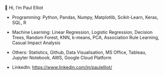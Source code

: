 👋 Hi, I’m Paul Elliot
- Programming: Python, Pandas, Numpy, Matplotlib, Scikit-Learn, Keras, SQL, R
  
- Machine Learning: Linear Regression, Logistic Regression, Decision Trees, Random Forest, KNN, k-means, PCA, Association Rule Learning, Casual Impact Analysis
  
- Others: Statistics, Github, Data Visualisation, MS Office, Tableau, Jupyter Notebook, AWS, Google Cloud Platform

-  LinkedIn: https://www.linkedin.com/in/paulelliot/
  
  
<!---
elliotdata/elliotdata is a ✨ special ✨ repository because its `README.md` (this file) appears on your GitHub profile.
You can click the Preview link to take a look at your changes.
--->
